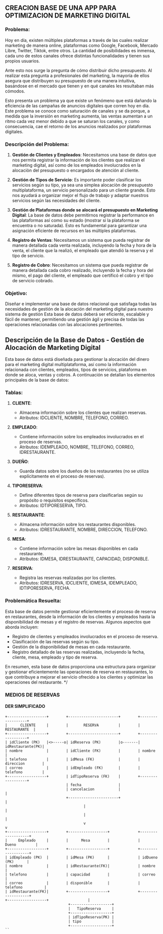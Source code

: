 ## CREACION BASE DE UNA APP PARA OPTIMIZACION DE MARKETING DIGITAL


### Problema:

Hoy en día, existen múltiples plataformas a través de las cuales realizar marketing de manera online, plataformas como Google, Facebook, Mercado Libre, Twitter, Tiktok, entre otros. La cantidad de posibilidades es inmensa, cada uno de estos canales ofrece distintas funcionalidades y tienen sus propios usuarios.

Ante esto nos surge la pregunta de cómo distribuir dicho presupuesto. Al realizar esta pregunta a profesionales del marketing, la mayoría de ellos asegura que distribuyen su presupuesto de una manera intuitiva, basándose en el mercado que tienen y en qué canales les resultaban más cómodos.

Esto presenta un problema ya que existe un fenómeno que está dañando la eficiencia de las campañas de anuncios digitales que corren hoy en día. Este problema se conoce como saturación de canales y se da porque, a medida que la inversión en marketing aumenta, las ventas aumentan a un ritmo cada vez menor debido a que se saturan los canales, y como consecuencia, cae el retorno de los anuncios realizados por plataformas digitales.

### Descripción del Problema:

1. **Gestión de Clientes y Empleados**: Necesitamos una base de datos que nos permita registrar la información de los clientes que realizan el marketing digital, así como de los empleados involucrados en la alocaciòn del presupuesto o encargados de atención al cliente.

2. **Gestión de Tipos de Servicio**: Es importante poder clasificar los servicios según su tipo, ya sea una simplea alocaciòn de presupuesto multiplataforma, un servicio personalizado para un cliente grande. Esto nos ayudará a organizar mejor el flujo de trabajo y adaptar nuestros servicios según las necesidades del cliente.

3. **Gestión de Plataformas donde se alocará el presupuesto en Marketing Digital**: La base de datos debe permitirnos registrar la performance en las plataformas así como su estado (mostrar si la plataforma se encuentra o no saturada). Esto es fundamental para garantizar una asignación eficiente de recursos en las múltiples plataformas.

4. **Registro de Ventas**: Necesitamos un sistema que pueda registrar de manera detallada cada venta realizada, incluyendo la fecha y hora de la venta, el cliente que la realizó, el empleado que atendió la reserva y el tipo de servicio.

5.  **Registro de Cobro**: Necesitamos un sistema que pueda registrar de manera detallada cada cobro realizado, incluyendo la fecha y hora del mismo, el pago del cliente, el empleado que certificó el cobro y el tipo de servicio cobrado.

### Objetivo:

Diseñar e implementar una base de datos relacional que satisfaga todas las necesidades de gestión de la alocación del marketing digital para nuestro sistema de gestión  Esta base de datos deberá ser eficiente, escalable y fácil de mantener, permitiendo una gestión ágil y precisa de todas las operaciones relacionadas con las alocaciones pertinentes.


## Descripción de la Base de Datos - Gestión de Alocación de Marketing Digital

Esta base de datos está diseñada para gestionar la alocación del dinero para el marketing digital multiplataforma, así como la información relacionada con clientes, empleados, tipos de servicios, plataforma en donde se aloca, ventas y cobros. A continuación se detallan los elementos principales de la base de datos:

### Tablas:

1. **CLIENTE**:
   - Almacena información sobre los clientes que realizan reservas.
   - Atributos: IDCLIENTE, NOMBRE, TELEFONO, CORREO.

2. **EMPLEADO**:
   - Contiene información sobre los empleados involucrados en el proceso de reservas.
   - Atributos: IDEMPLEADO, NOMBRE, TELEFONO, CORREO, IDRESTAURANTE.

3. **DUEÑO**:
   - Guarda datos sobre los dueños de los restaurantes (no se utiliza explícitamente en el proceso de reservas).

4. **TIPORESERVA**:
   - Define diferentes tipos de reserva para clasificarlas según su propósito o requisitos específicos.
   - Atributos: IDTIPORESERVA, TIPO.

5. **RESTAURANTE**:
   - Almacena información sobre los restaurantes disponibles.
   - Atributos: IDRESTAURANTE, NOMBRE, DIRECCION, TELEFONO.

6. **MESA**:
   - Contiene información sobre las mesas disponibles en cada restaurante.
   - Atributos: IDMESA, IDRESTAURANTE, CAPACIDAD, DISPONIBLE.

7. **RESERVA**:
   - Registra las reservas realizadas por los clientes.
   - Atributos: IDRESERVA, IDCLIENTE, IDMESA, IDEMPLEADO, IDTIPORESERVA, FECHA.

### Problemática Resuelta:

Esta base de datos permite gestionar eficientemente el proceso de reserva en restaurantes, desde la información de los clientes y empleados hasta la disponibilidad de mesas y el registro de reservas. Algunos aspectos que aborda incluyen:

- Registro de clientes y empleados involucrados en el proceso de reserva.
- Clasificación de las reservas según su tipo.
- Gestión de la disponibilidad de mesas en cada restaurante.
- Registro detallado de las reservas realizadas, incluyendo la fecha, cliente, mesa, empleado y tipo de reserva.

En resumen, esta base de datos proporciona una estructura para organizar y gestionar eficientemente las operaciones de reserva en restaurantes, lo que contribuye a mejorar el servicio ofrecido a los clientes y optimizar las operaciones del restaurante.
*/

### MEDIOS DE RESERVAS


#### DER SIMPLIFICADO
```
+------------------+        +-----------------------+        +------------------+
|      CLIENTE     |        |       RESERVA         |        |     RESTAURANTE  |
+------------------+        +-----------------------+        +------------------+
| idCliente (PK)   |<>-----o| idReserva (PK)        |o-------| idRestaurante(PK)|
| nombre           |        | idCliente (FK)        |        | nombre           |
| telefono         |        | idMesa (FK)           |        | direccion        |
| correo           |        | idEmpleado (FK)       |        | telefono         |
+------------------+        | idTipoReserva (FK)    |        +------------------+
                            | fecha                 |
                            | cancelacion           |                  |
                            +-----------------------+                  |
                                    |                                  |
                                    |                                  |
                                    v                                  v
+------------------+        +------------------+             +-------------------+
|     Empleado     |        |      Mesa        |             |     Dueno         |
+------------------+        +------------------+             +-------------------+
| idEmpleado (PK)  |        | idMesa (PK)      |             | idDueno (PK)      |
| nombre           |        | idRestaurante(FK)|             | nombre            |
| telefono         |        | capacidad        |             | correo            |
| correo           |        | disponible       |             | telefono          |
| idRestaurante(FK)|        +------------------+             +-------------------+
+------------------+                  |
                             +-------------------+
                             |   TipoReserva     |
                             +-------------------+
                             | idTipoReserva(PK) |
                             | tipo              |
                             +-------------------+
``
